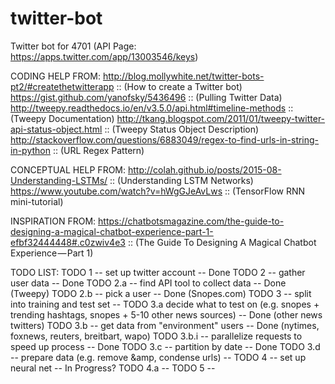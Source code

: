 # twitter-bot
Twitter bot for 4701
(API Page: https://apps.twitter.com/app/13003546/keys)

CODING HELP FROM:
http://blog.mollywhite.net/twitter-bots-pt2/#createthetwitterapp :: (How to create a Twitter bot)
https://gist.github.com/yanofsky/5436496 :: (Pulling Twitter Data)
http://tweepy.readthedocs.io/en/v3.5.0/api.html#timeline-methods :: (Tweepy Documentation)
http://tkang.blogspot.com/2011/01/tweepy-twitter-api-status-object.html :: (Tweepy Status Object Description)
http://stackoverflow.com/questions/6883049/regex-to-find-urls-in-string-in-python :: (URL Regex Pattern)

CONCEPTUAL HELP FROM:
http://colah.github.io/posts/2015-08-Understanding-LSTMs/ :: (Understanding LSTM Networks)
https://www.youtube.com/watch?v=hWgGJeAvLws :: (TensorFlow RNN mini-tutorial)

INSPIRATION FROM:
https://chatbotsmagazine.com/the-guide-to-designing-a-magical-chatbot-experience-part-1-efbf32444448#.c0zwiv4e3 :: (The Guide To Designing A Magical Chatbot Experience — Part 1)

TODO LIST:
TODO 1 -- set up twitter account -- Done
TODO 2 -- gather user data -- Done
	TODO 2.a -- find API tool to collect data -- Done (Tweepy)
	TODO 2.b -- pick a user -- Done (Snopes.com)
TODO 3 -- split into training and test set --
	TODO 3.a decide what to test on (e.g. snopes + trending hashtags, snopes + 5-10 other news sources) -- Done (other news twitters)
	TODO 3.b -- get data from "environment" users -- Done (nytimes, foxnews, reuters, breitbart, wapo)
	TODO 3.b.i -- parallelize requests to speed up process -- Done
	TODO 3.c -- partition by date -- Done
	TODO 3.d -- prepare data (e.g. remove &amp, condense urls) -- 
TODO 4 -- set up neural net -- In Progress?
	TODO 4.a -- 
TODO 5 -- 